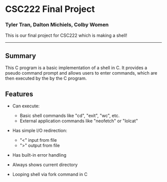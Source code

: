 # CSC222 Final Project
### Tyler Tran, Dalton Michiels, Colby Women

This is our final project for CSC222 which is making a shell!

---
## Summary
This C program is a basic implementation of a shell in C. It provides a pseudo command prompt and allows users to enter commands, which are then executed by the by the C program.

## Features
- Can execute:
    - Basic shell commands like "cd", "exit", "wc", etc.
    - External application commands like "neofetch" or "lolcat"

- Has simple I/O redirection:
    - "<" input from file
    - ">" output from file

- Has built-in error handling

- Always shows current directory

- Looping shell via fork command in C
